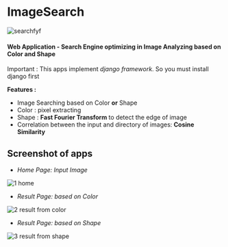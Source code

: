 # ImageSearch

![searchfyf](https://user-images.githubusercontent.com/16315641/36168064-76ba69ae-112a-11e8-89b2-ad73fa72e408.png)

#### Web Application - Search Engine optimizing in Image Analyzing based on Color and Shape

Important : This apps implement _django framework_. So you must install django first

**Features :**
* Image Searching based on Color __or__ Shape
* Color : pixel extracting
* Shape : __Fast Fourier Transform__ to detect the edge of image 
* Correlation between the input and directory of images: __Cosine Similarity__

## Screenshot of apps

* _Home Page: Input Image_

![1 home](https://user-images.githubusercontent.com/16315641/36167522-cc0e9a12-1128-11e8-9b21-58994388cc8c.png)

* _Result Page: based on Color_

![2 result from color](https://user-images.githubusercontent.com/16315641/36167540-de2fd800-1128-11e8-8994-ad834bce9431.png)

* _Result Page: based on Shape_

![3 result from shape](https://user-images.githubusercontent.com/16315641/36167544-e1ed8faa-1128-11e8-9776-611f700c7014.png)
